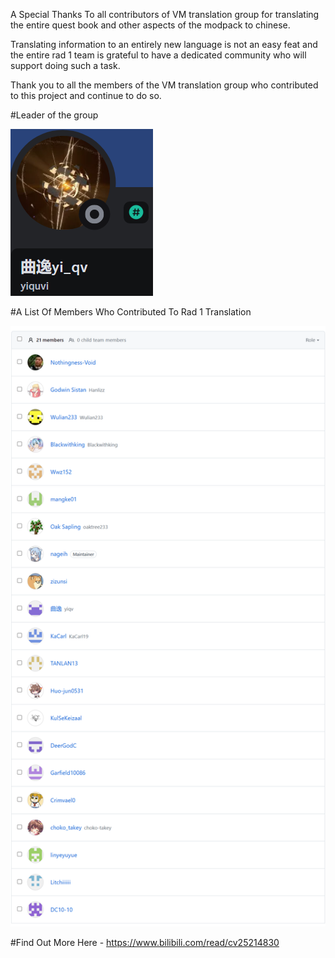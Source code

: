 A Special Thanks To all  contributors of VM translation group for translating the entire quest book and other aspects of the modpack to chinese.

Translating information to an entirely new language is not an easy feat and the entire rad 1 team is grateful to have a dedicated community who will support doing such a task.

Thank you to all the members of the VM translation group who contributed to this project and continue to do so.

#Leader of the group

![yiquvi](yiquvi.png)

#A List Of Members Who Contributed To Rad 1 Translation

![A Full List Of The Groups Members](vmtranslationgroup.png)

#Find Out More Here - https://www.bilibili.com/read/cv25214830